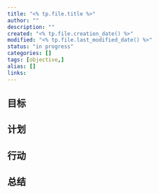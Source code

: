 ```yaml
---
title: "<% tp.file.title %>"
author: ""
description: ""
created: "<% tp.file.creation_date() %>"
modified: "<% tp.file.last_modified_date() %>"
status: "in progress"
categories: []
tags: [objective,]
alias: []
links: 
---
```

## 目标

## 计划

## 行动

## 总结
